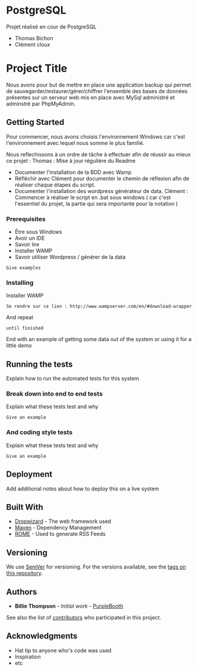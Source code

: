 # PostgreSQL
Projet réalisé en cour de PostgreSQL 
- Thomas Bichon
- Clément cloux 
# Project Title

Nous avons pour but de mettre en place une application backup qui permet de sauvegarder/restaurer/gérer/chiffrer l'ensemble 
des bases de données présentes sur un serveur web mis en place avec MySql administré et adminstré par PhpMyAdmin.



## Getting Started

Pour commencer, nous avons choisis l'environnement Windows car c'est l'environnement avec lequel nous somme le plus familié.

Nous reflechissons à un ordre de tâche à effectuer afin de réussir au mieux ce projet : 
Thomas : Mise à jour régulière du Readme 
- Documenter l'installation de la BDD avec Wamp
- Réfléchir avec Clément pour documenter le chemin de réflexion afin de réaliser chaque étapes du script.
- Documenter l'installation des wordpress générateur de data. 
Clément : Commencer à réaliser le script en .bat sous windows ( car c'est l'essentiel du projet, la partie qui sera importante pour la notation )

### Prerequisites
- Être sous Windows
- Avoir un IDE 
- Savoir lire
- Installer WAMP 
- Savoir utiliser Wordpress / générer de la data

```
Give examples
```

### Installing

Installer WAMP 

```
Se rendre sur ce lien : http://www.wampserver.com/en/#download-wrapper 
```

And repeat

```
until finished
```

End with an example of getting some data out of the system or using it for a little demo

## Running the tests

Explain how to run the automated tests for this system

### Break down into end to end tests

Explain what these tests test and why

```
Give an example
```

### And coding style tests

Explain what these tests test and why

```
Give an example
```

## Deployment

Add additional notes about how to deploy this on a live system

## Built With

* [Dropwizard](http://www.dropwizard.io/1.0.2/docs/) - The web framework used
* [Maven](https://maven.apache.org/) - Dependency Management
* [ROME](https://rometools.github.io/rome/) - Used to generate RSS Feeds


## Versioning

We use [SemVer](http://semver.org/) for versioning. For the versions available, see the [tags on this repository](https://github.com/your/project/tags). 

## Authors

* **Billie Thompson** - *Initial work* - [PurpleBooth](https://github.com/PurpleBooth)

See also the list of [contributors](https://github.com/your/project/contributors) who participated in this project.


## Acknowledgments

* Hat tip to anyone who's code was used
* Inspiration
* etc

